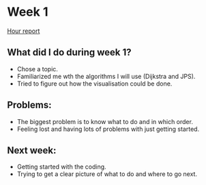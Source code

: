 # Week 1

[Hour report](https://github.com/eevib/Pathfinding_TiRa/blob/main/documentation/hours_reporting.md)

## What did I do during week 1?
* Chose a topic.
* Familiarized me wth the algorithms I will use (Dijkstra and JPS). 
* Tried to figure out how the visualisation could be done.

## Problems:
* The biggest problem is to know what to do and in which order.
* Feeling lost and having lots of problems with just getting started.

## Next week:
* Getting started with the coding.
* Trying to get a clear picture of what to do and where to go next.
